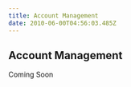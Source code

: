 ```yaml
---
title: Account Management
date: 2010-06-00T04:56:03.485Z
---
```

## Account Management

Coming Soon
